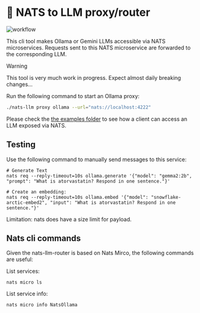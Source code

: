 # 🏁 NATS to LLM proxy/router
![workflow](https://github.com/hofer/nats-llm/actions/workflows/build.yml/badge.svg)

This cli tool makes Ollama or Gemini LLMs accessible via NATS microservices. Requests sent to this NATS microservice are
forwarded to the corresponding LLM.

> [!WARNING]
> This tool is very much work in progress. Expect almost daily breaking changes...


Run the following command to start an Ollama proxy:
```bash
./nats-llm proxy ollama --url="nats://localhost:4222"
```

Please check the [the examples folder](./examples) to see how a client can access an LLM exposed via NATS.

## Testing

Use the following command to manually send messages to this service:
```
# Generate Text
nats req --reply-timeout=10s ollama.generate '{"model": "gemma2:2b", "prompt": "What is atorvastatin? Respond in one sentence."}'

# Create an embedding:
nats req --reply-timeout=10s ollama.embed '{"model": "snowflake-arctic-embed2", "input": "What is atorvastatin? Respond in one sentence."}'
```

Limitation: nats does have a size limit for payload.

## Nats cli commands
Given the nats-llm-router is based on Nats Mirco, the following commands are useful:

List services:
```
nats micro ls
```

List service info:
```
nats micro info NatsOllama
```
